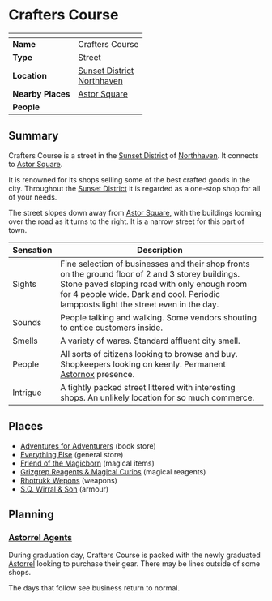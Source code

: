 # Crafters Course

| []() | |
| --- | --- |
| **Name** | Crafters Course |
| **Type** | Street |
| **Location** | [Sunset District](../districts/sunset-district.md)<br />[Northhaven](../cities/northhaven.md) |
| **Nearby Places** | [Astor Square](../structures/astor-square.md) |
| **People** | |

## Summary

Crafters Course is a street in the [Sunset District](../districts/sunset-district.md) of [Northhaven](../cities/northhaven.md). It connects to [Astor Square](../structures/astor-square.md).

It is renowned for its shops selling some of the best crafted goods in the city. Throughout the [Sunset District](../districts/sunset-district.md) it is regarded as a one-stop shop for all of your needs.

The street slopes down away from [Astor Square](../structures/astor-square.md), with the buildings looming over the road as it turns to the right. It is a narrow street for this part of town.

| Sensation | Description |
| ---- | --- |
| Sights | Fine selection of businesses and their shop fronts on the ground floor of 2 and 3 storey buildings. Stone paved sloping road with only enough room for 4 people wide. Dark and cool. Periodic lampposts light the street even in the day. |
| Sounds | People talking and walking. Some vendors shouting to entice customers inside. |
| Smells | A variety of wares. Standard affluent city smell. |
| People | All sorts of citizens looking to browse and buy. Shopkeepers looking on keenly. Permanent [Astornox](../../civilisations/kingdom-of-astor/organisations/astornox.md) presence. |
| Intrigue | A tightly packed street littered with interesting shops. An unlikely location for so much commerce. |

## Places

- [Adventures for Adventurers](../buildings/shops/adventures-for-adventurers.md) (book store)
- [Everything Else](../buildings/shops/everything-else.md) (general store)
- [Friend of the Magicborn](../buildings/shops/friend-of-the-magicborn.md) (magical items)
- [Grizgrep Reagents & Magical Curios](../buildings/shops/grizgrep-reagents-and-magical-curios.md) (magical reagents)
- [Rhotrukk Wepons](../buildings/shops/rhotrukk-wepons.md) (weapons)
- [S.Q. Wirral & Son](../buildings/shops/sq-wirral-and-son.md) (armour)

## Planning

### [Astorrel Agents](../../../campaigns/astorrel-agents/README.md)

During graduation day, Crafters Course is packed with the newly graduated [Astorrel](../../civilisations/kingdom-of-astor/organisations/astorrel/astorrel.md) looking to purchase their gear. There may be lines outside of some shops.

The days that follow see business return to normal.
